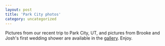 ```yaml
---
layout: post
title: 'Park City photos'
category: uncategorized
---
```


Pictures from our recent trip to Park City, UT, and pictures from Brooke and Josh's first wedding shower are available in the <a href="gallery.aspx">gallery</a>.  Enjoy.

